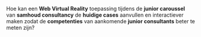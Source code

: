 <!-- .slide: data-background="#009EE0"> -->
<!-- .slide: data-background-image="css/theme/images/bg-intro.jpg"> -->
<!-- .slide: data-background-size="cover"> -->

Hoe kan een **Web Virtual Reality** toepassing tijdens de **junior caroussel** van **samhoud consultancy** de **huidige cases** aanvullen en interactiever maken zodat de **competenties** van aankomende **junior consultants** beter te meten zijn?